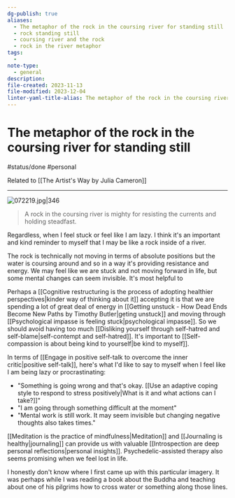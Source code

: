 ```yaml
---
dg-publish: true
aliases:
  - The metaphor of the rock in the coursing river for standing still
  - rock standing still
  - coursing river and the rock
  - rock in the river metaphor
tags:
  - 
note-type:
  - general
description: 
file-created: 2023-11-13
file-modified: 2023-12-04
linter-yaml-title-alias: The metaphor of the rock in the coursing river for standing still
---
```


# The metaphor of the rock in the coursing river for standing still

#status/done #personal

Related to [[The Artist's Way by Julia Cameron]]

---

![072219.jpg|346](https://www.thequotablecoach.com/wp-content/uploads/2019/07/072219.jpg)

> A rock in the coursing river is mighty for resisting the currents and holding steadfast.

Regardless, when I feel stuck or feel like I am lazy. I think it's an important and kind reminder to myself that I may be like a rock inside of a river.

The rock is technically not moving in terms of absolute positions but the water is coursing around and so in a way it's providing resistance and energy. We may feel like we are stuck and not moving forward in life, but some mental changes can seem invisible. It's most helpful to

Perhaps a [[Cognitive restructuring is the process of adopting healthier perspectives|kinder way of thinking about it]] accepting it is that we are spending a lot of great deal of energy in [[Getting unstuck -  How Dead Ends Become New Paths by Timothy Butler|geting unstuck]] and moving through [[Psychological impasse is feeling stuck|psychological impasse]]. So we should avoid having too much [[Disliking yourself through self-hatred and self-blame|self-contempt and self-hatred]]. It's important to [[Self-compassion is about being kind to yourself|be kind to myself]].

In terms of [[Engage in positive self-talk to overcome the inner critic|positive self-talk]], here's what I'd like to say to myself when I feel like I am being lazy or procrastinating:
- "Something is going wrong and that's okay. [[Use an adaptive coping style to respond to stress positively|What is it and what actions can I take?]]"
- "I am going through something difficult at the moment"
- "Mental work is still work. It may seem invisible but changing negative thoughts also takes times."

[[Meditation is the practice of mindfulness|Meditation]] and [[Journaling is healthy|journaling]] can provide us with valuable [[Introspection are deep personal reflections|personal insights]]. Psychedelic-assisted therapy also seems promising when we feel lost in life.

I honestly don't know where I first came up with this particular imagery. It was perhaps while I was reading a book about the Buddha and teaching about one of his pilgrims how to cross water or something along those lines.
